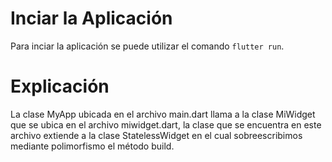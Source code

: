 # Inciar la Aplicación

Para inciar la aplicación se puede utilizar el comando `flutter run`.

# Explicación

La clase MyApp ubicada en el archivo main.dart llama a la clase MiWidget que se ubica en el archivo miwidget.dart, la clase que se encuentra en este archivo extiende a la clase StatelessWidget en el cual sobreescribimos mediante polimorfismo el método build.
